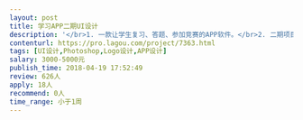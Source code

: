 ```yaml
---                
layout: post       
title: 学习APP二期UI设计           
description: '</br>1. 一款让学生复习、答题、参加竞赛的APP软件。</br>2. 二期项目主要涉及到：</br>软件启动页、引导页、登录、竞赛结果、分享、提现、购买等15个页面；</br>软件icon</br>3. 页面和icon需要支持安卓和iOS主流手机屏幕</br>Android：1280*720、1920*1080、1440x2560</br>iOS：640x1136、750x1334、1080x1920</br>4. 网站用的产品介绍图一张</br>5. 按产品需求对设计做出合理改进达到项目要求</br>6. 提交设计图、切图和源文件</br>'     
contenturl: https://pro.lagou.com/project/7363.html      
tags: [UI设计,Photoshop,Logo设计,APP设计]            
salary: 3000-5000元          
publish_time: 2018-04-19 17:52:49         
review: 626人                   
apply: 18人                   
recommend: 0人                   
time_range: 小于1周              
---                 
```

